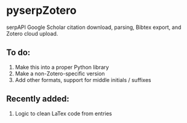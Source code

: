 # pyserpZotero
serpAPI Google Scholar citation download, parsing, Bibtex export, and Zotero cloud upload. 

## To do: 
  1. Make this into a proper Python library
  2. Make a non-Zotero-specific version
  3. Add other formats, support for middle initials / suffixes 
  
## Recently added:  
  1. Logic to clean LaTex code from entries
